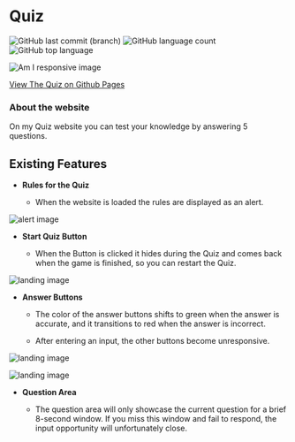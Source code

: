 # Quiz

![GitHub last commit (branch)](https://img.shields.io/github/last-commit/Novak030/Second-Project/main) ![GitHub language count](https://img.shields.io/github/languages/count/Novak030/Second-Project) ![GitHub top language](https://img.shields.io/github/languages/top/Novak030/Second-Project)

![Am I responsive image](https://novak030.github.io/second-project//documentation/responsive.png)

[View The Quiz on Github Pages](https://github.com/Novak030/second-project)

### About the website

On my Quiz website you can test your knowledge by answering 5 questions.

## Existing Features

- __Rules for the Quiz__
  
  - When the website is loaded the rules are displayed as an alert.

![alert image](https://novak030.github.io/second-project//documentation/alert.png)

- __Start Quiz Button__
  
  - When the Button is clicked it hides during the Quiz  and comes back when the game is finished, so you can restart the Quiz.

![landing image](https://novak030.github.io/second-project//documentation/landing.png)

- __Answer Buttons__
  
  - The color of the answer buttons shifts to green when the answer is accurate, and it transitions to red when the answer is incorrect.
  
  - After entering an input, the other buttons become unresponsive.
  

![landing image](https://novak030.github.io/second-project//documentation/correct.png)



![landing image](https://novak030.github.io/second-project//documentation/wrong.png)


- __Question Area__

  - The question area will only showcase the current question for a brief 8-second window. If you miss this window and fail to respond, the input opportunity will unfortunately close. 